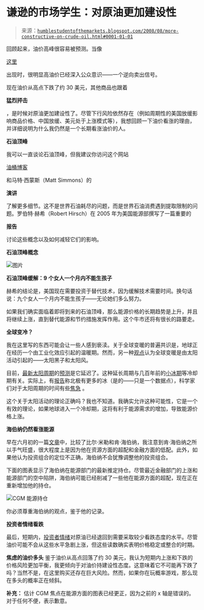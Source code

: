 <!--yml

分类：未分类

日期：2024-05-18 01:06:52

-->

# 谦逊的市场学生：对原油更加建设性

> 来源：[`humblestudentofthemarkets.blogspot.com/2008/08/more-constructive-on-crude-oil.html#0001-01-01`](https://humblestudentofthemarkets.blogspot.com/2008/08/more-constructive-on-crude-oil.html#0001-01-01)

回顾起来，油价高峰很容易被预测。当像

[这里](http://www.creators.com/comics/3/21624.html)

出现时，很明显高油价已经深入公众意识——一个逆向卖出信号。

现在油价从高点下跌了约 30 美元，其他商品也跟着

**猛烈抨击**

，是时候对原油更加建设性了。尽管下行风险依然存在（例如周期性的美国放缓影响商品价格、中国放缓、美元处于上涨模式等），我想回顾一下油价看涨的理由，并详细说明为什么我仍然是一个长期看涨油价的人。

**石油顶峰**

我可以一直谈论石油顶峰，但我建议你访问这个网站

[油桶博客](http://www.theoildrum.com/)

和马特·西蒙斯（Matt Simmons）的

**演讲**

了解更多细节。这不是世界石油耗尽的问题，而是世界石油消费遇到提取限制的问题。罗伯特·赫希（Robert Hirsch）在 2005 年为美国能源部撰写了一篇重要的

**报告**

讨论这些概念以及如何减轻它们的影响。

**石油顶峰概念**

![图片](https://blogger.googleusercontent.com/img/b/R29vZ2xl/AVvXsEiJLxB-_pQgUWIY6NHQJolsm7ggh-kPHYh92u6QbUjae5bOKPdysnbupUUUc8L-Ba-b4v_kDsoM4FFOOdABisYzQGTYt1hW5A8cP2TRYaicITyyfqbrn4ojnA8vox0Da-UEvOfie4Wme2DO/s1600-h/Peak+Oil.JPG)

**石油顶峰缓解：9 个女人一个月内不能生孩子**

赫希的结论是，美国现在需要投资于替代技术，因为缓解技术需要时间。换句话说：九个女人一个月内不能生孩子——无论她们多么努力。

如果我们确实面临着即将到来的石油顶峰，那么能源价格的长期趋势是上升，并且将继续上涨，直到替代能源和节约措施发挥作用。这个牛市还将有很长的路要走。

**全球变冷？**

我在这里写的东西可能会让一些人感到亵渎。关于全球变暖的普遍共识是，地球正在经历一个由工业化效应引起的温暖期。然而，另一种[观点](http://solar.physics.montana.edu/SVECSE2008/publictalk.html)认为全球变暖是由太阳活动引起的——太阳黑子和太阳风。

目前，[最新太阳周期](http://www.swpc.noaa.gov/SolarCycle/SC24/Press_Briefing_Biesecker.ppt)的[预测](http://en.wikipedia.org/wiki/Solar_cycle)是它延迟了。这种延长周期与几百年前的[小冰期](http://en.wikipedia.org/wiki/Little_Ice_Age)等冷却期有关。实际上，有[报告](http://dotearth.blogs.nytimes.com/2008/07/17/ice-update-and-unfiltered-us-climate-report/)称北极有更多的冰（是的——只是一个数据点），科学家们对于太阳周期的时间有些[焦急](http://solar.physics.montana.edu/SVECSE2008/abstract_book_SVECSE2008v4.pdf) 。

这个关于太阳活动的理论正确吗？我也不知道。我确实允许这种可能性，它是一个有效的理论，如果地球进入一个冷却期，这将有利于能源需求的增加，导致能源价格上涨。

**海伯纳仍然看涨能源**

早在六月初的一篇[文章](http://humblestudentofthemarkets.blogspot.com/2008/06/bill-miller-ken-heebner-study-in.html)中，比较了比尔·米勒和肯·海伯纳，我注意到肯·海伯纳之所以手气旺盛，很大程度上是因为他在资源方面的超配和金融方面的低配。此外，如果他认为投资组合的定位不正确，海伯纳不会犹豫调整他的投资组合。

下面的图表显示了海伯纳在能源部门的最新推定持仓。尽管最近金融部门的上涨和能源部门的空中陷阱，海伯纳可能已经削减了一些他在能源方面的超配，现在正在重新增加他的持仓。

![CGM 能源持仓](https://blogger.googleusercontent.com/img/b/R29vZ2xl/AVvXsEgtE-sG8vWHSnDzu-Q3-6vMD9jLVeTaOINjikHR-TwEtQHJG3z7NisoyMNSck4W8sBP5gqDFN3gJRU3Kru10KSs2xSxuBl-5WWljaHOoPmVECz0SoZp5En1SlYJeJaMz973Fcc22YDENutw/s1600-h/CGM+Energy+Posn.JPG)

你必须尊重海伯纳的观点，鉴于他的记录。

**投资者情绪看跌**

最后，短期内，[投资者情绪](http://www.sentimentrader.com/subscriber/charts/WEEKLY/SURVEY_CRUDEOIL.htm)对原油已经退回到需要采取较少看跌态度的水平。尽管油价可能不会从这些水平急剧上涨，但这些读数确实表明价格稳定或整合的时期。

**焦虑的油价多头** 鉴于油价从高点回落了约 30 美元，我认为短期内上涨和下跌的价格风险更加平衡，我更倾向于对油价持建设性态度。这意味着它不可能再下跌了吗？当然不是，在这里购买还存在巨大风险。然而，如果你在玩概率游戏，那么现在多头的概率正在倾斜。

**补充：** 估计 CGM 焦点在能源方面的图表已经更正，因为之前的 x 轴是错误的。对于任何不便，表示歉意。
